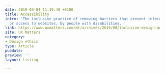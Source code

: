 ```yaml
---
date: 2019-09-04 11:19:40 +0100
title: Accessibility
intro: 'The inclusive practice of removing barriers that prevent interaction with,
  or access to websites, by people with disabilities. '
link: https://www.uxmatters.com/mt/archives/2019/08/inclusive-design-an-overview-of-current-thinking.php
site: UX Matters
category:
- Design ethics
type: Article
pubdate: 
preview: ''
layout: listing

---
```


